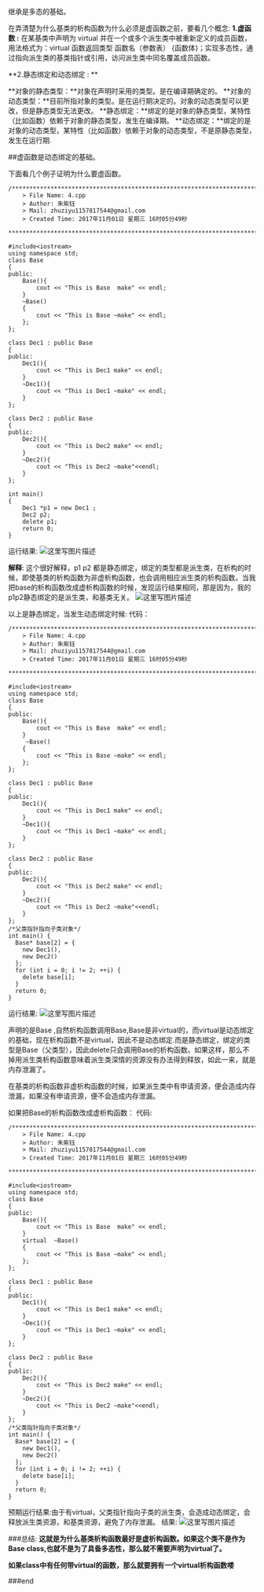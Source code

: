 继承是多态的基础。


在弄清楚为什么基类的析构函数为什么必须是虚函数之前，要看几个概念:
**1.虚函数 :** 在某基类中声明为 virtual 并在一个或多个派生类中被重新定义的成员函数，用法格式为：virtual 函数返回类型 函数名（参数表） {函数体}；实现多态性，通过指向派生类的基类指针或引用，访问派生类中同名覆盖成员函数。

**2.静态绑定和动态绑定 : **

**对象的静态类型：**对象在声明时采用的类型。是在编译期确定的。
**对象的动态类型：**目前所指对象的类型。是在运行期决定的。对象的动态类型可以更改，但是静态类型无法更改。
**静态绑定：**绑定的是对象的静态类型，某特性（比如函数）依赖于对象的静态类型，发生在编译期。
**动态绑定：**绑定的是对象的动态类型，某特性（比如函数）依赖于对象的动态类型，不是原静态类型，发生在运行期.

##虚函数是动态绑定的基础。

下面看几个例子证明为什么要虚函数。

```
/*************************************************************************
	> File Name: 4.cpp
	> Author: 朱紫钰
	> Mail: zhuziyu1157817544@gmail.com
	> Created Time: 2017年11月01日 星期三 16时05分49秒
 ************************************************************************/

#include<iostream>
using namespace std;
class Base
{
public:
    Base(){
        cout << "This is Base  make" << endl;
    }
    ~Base()
    {
        cout << "This is Base ~make" << endl;
    };
};

class Dec1 : public Base
{
public:
    Dec1(){
        cout << "This is Dec1 make" << endl;
    }
    ~Dec1(){
        cout << "This is Dec1 ~make" << endl;
    }
};

class Dec2 : public Base 
{
public:
    Dec2(){
        cout << "This is Dec2 make" << endl;
    }  
    ~Dec2(){
        cout << "This is Dec2 ~make"<<endl;
    }
};

int main()
{
    Dec1 *p1 = new Dec1 ;
    Dec2 p2;
    delete p1;
    return 0;
}
```

运行结果:
![这里写图片描述](http://img.blog.csdn.net/20171101161509919?watermark/2/text/aHR0cDovL2Jsb2cuY3Nkbi5uZXQvemh1eml5dTExNTc4MTc1NDQ=/font/5a6L5L2T/fontsize/400/fill/I0JBQkFCMA==/dissolve/70/gravity/SouthEast)

**解释**:
这个很好解释，p1 p2 都是静态绑定，绑定的类型都是派生类，在析构的时候，即使基类的析构函数为非虚析构函数，也会调用相应派生类的析构函数。当我把base的析构函数改成虚析构函数的时候，发现运行结果相同，那是因为，我的p1p2静态绑定的是派生类，和基类无关。
![这里写图片描述](http://img.blog.csdn.net/20171101162307890?watermark/2/text/aHR0cDovL2Jsb2cuY3Nkbi5uZXQvemh1eml5dTExNTc4MTc1NDQ=/font/5a6L5L2T/fontsize/400/fill/I0JBQkFCMA==/dissolve/70/gravity/SouthEast)

以上是静态绑定，当发生动态绑定时候:
代码：

```
/*************************************************************************
	> File Name: 4.cpp
	> Author: 朱紫钰
	> Mail: zhuziyu1157817544@gmail.com
	> Created Time: 2017年11月01日 星期三 16时05分49秒
 ************************************************************************/

#include<iostream>
using namespace std;
class Base
{
public:
    Base(){
        cout << "This is Base  make" << endl;
    }
     ~Base()
    {
        cout << "This is Base ~make" << endl;
    };
};

class Dec1 : public Base
{
public:
    Dec1(){
        cout << "This is Dec1 make" << endl;
    }
    ~Dec1(){
        cout << "This is Dec1 ~make" << endl;
    }
};

class Dec2 : public Base 
{
public:
    Dec2(){
        cout << "This is Dec2 make" << endl;
    }  
    ~Dec2(){
        cout << "This is Dec2 ~make"<<endl;
    }
};
/*父类指针指向子类对象*/
int main() {
  Base* base[2] = {
    new Dec1(),
    new Dec2()      
  };
  for (int i = 0; i != 2; ++i) {
    delete base[i];    
  }
  return 0;
}
```

运行结果:
![这里写图片描述](http://img.blog.csdn.net/20171101162722813?watermark/2/text/aHR0cDovL2Jsb2cuY3Nkbi5uZXQvemh1eml5dTExNTc4MTc1NDQ=/font/5a6L5L2T/fontsize/400/fill/I0JBQkFCMA==/dissolve/70/gravity/SouthEast)

声明的是Base ,自然析构函数调用Base,Base是非virtual的，而virtual是动态绑定的基础，现在析构函数不是virtual，因此不是动态绑定.而是静态绑定，绑定的类型是Base（父类型），因此delete只会调用Base的析构函数。如果这样，那么不掉用派生类析构函数意味着派生类深情的资源没有办法得到释放，如此一来，就是内存泄漏了。

在基类的析构函数非虚析构函数的时候，如果派生类中有申请资源，便会造成内存泄漏，如果没有申请资源，便不会造成内存泄漏。

如果把Base的析构函数改成虚析构函数：
代码:

```
/*************************************************************************
	> File Name: 4.cpp
	> Author: 朱紫钰
	> Mail: zhuziyu1157817544@gmail.com
	> Created Time: 2017年11月01日 星期三 16时05分49秒
 ************************************************************************/

#include<iostream>
using namespace std;
class Base
{
public:
    Base(){
        cout << "This is Base  make" << endl;
    }
    virtual  ~Base()
    {
        cout << "This is Base ~make" << endl;
    };
};

class Dec1 : public Base
{
public:
    Dec1(){
        cout << "This is Dec1 make" << endl;
    }
    ~Dec1(){
        cout << "This is Dec1 ~make" << endl;
    }
};

class Dec2 : public Base 
{
public:
    Dec2(){
        cout << "This is Dec2 make" << endl;
    }  
    ~Dec2(){
        cout << "This is Dec2 ~make"<<endl;
    }
};
/*父类指针指向子类对象*/
int main() {
  Base* base[2] = {
    new Dec1(),
    new Dec2()      
  };
  for (int i = 0; i != 2; ++i) {
    delete base[i];    
  }
  return 0;
}
```

预期运行结果:由于有virtual，父类指针指向子类的派生类，会造成动态绑定，会释放派生类资源，和基类资源，避免了内存泄漏。
结果:
![这里写图片描述](http://img.blog.csdn.net/20171101164307411?watermark/2/text/aHR0cDovL2Jsb2cuY3Nkbi5uZXQvemh1eml5dTExNTc4MTc1NDQ=/font/5a6L5L2T/fontsize/400/fill/I0JBQkFCMA==/dissolve/70/gravity/SouthEast)

###总结:
**这就是为什么基类析构函数最好是虚析构函数。如果这个类不是作为Base  class,也就不是为了具备多态性，那么就不需要声明为virtual了。**

**如果class中有任何带virtual的函数，那么就要拥有一个virtual析构函数喽**

###end

